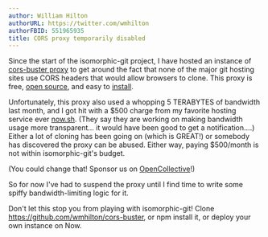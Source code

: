 ```yaml
---
author: William Hilton
authorURL: https://twitter.com/wmhilton
authorFBID: 551965935
title: CORS proxy temporarily disabled
---
```


Since the start of the isomorphic-git project, I have hosted an instance of [cors-buster proxy](https://www.npmjs.com/package/cors-buster) to
get around the fact that none of the major git hosting sites use CORS headers
that would allow browsers to clone. This proxy is free, [open source](https://github.com/wmhilton/cors-buster), and
easy to [install](https://www.npmjs.com/package/cors-buster). 

Unfortunately, this proxy also used a whopping 5 TERABYTES of bandwidth last month, and I got hit with a
$500 charge from my favorite hosting service ever [now.sh](https://zeit.co/now). (They say they are working
on making bandwidth usage more transparent... it would have been good to get a notification....)
Either a lot of cloning has been going on (which is GREAT!) or somebody has discovered the proxy can be abused.
Either way, paying $500/month is not within isomorphic-git's budget.

(You could change that! Sponsor us on [OpenCollective](https://opencollective.com/isomorphic-git)!)

So for now I've had to suspend the proxy until I find time to write some spiffy bandwidth-limiting logic for it.

Don't let this stop you from playing with isomorphic-git! Clone https://github.com/wmhilton/cors-buster, or npm install it, or
deploy your own instance on Now.
